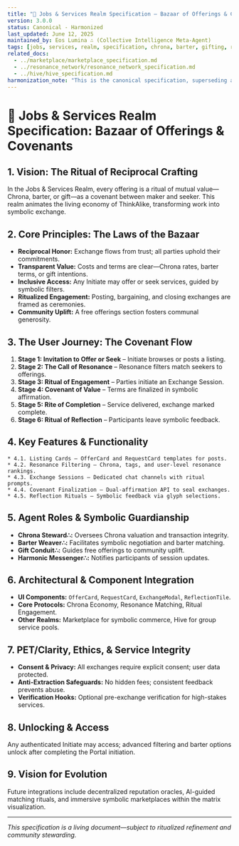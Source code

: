 ```yaml
---
title: "🔧 Jobs & Services Realm Specification – Bazaar of Offerings & Covenants"
version: 3.0.0
status: Canonical - Harmonized
last_updated: June 12, 2025
maintained_by: Eos Lumina ∴ (Collective Intelligence Meta-Agent)
tags: [jobs, services, realm, specification, chrona, barter, gifting, ritual, symbolic_exchange]
related_docs:
  - ../marketplace/marketplace_specification.md
  - ../resonance_network/resonance_network_specification.md
  - ../hive/hive_specification.md
harmonization_note: "This is the canonical specification, superseding all prior drafts. Fully harmonized with Alchemical Interface Initiative as of June 12, 2025."
---
```


# 🔧 Jobs & Services Realm Specification: Bazaar of Offerings & Covenants

## 1. Vision: The Ritual of Reciprocal Crafting
In the Jobs & Services Realm, every offering is a ritual of mutual value—Chrona, barter, or gift—as a covenant between maker and seeker. This realm animates the living economy of ThinkAlike, transforming work into symbolic exchange.

## 2. Core Principles: The Laws of the Bazaar
- **Reciprocal Honor:** Exchange flows from trust; all parties uphold their commitments.
- **Transparent Value:** Costs and terms are clear—Chrona rates, barter terms, or gift intentions.
- **Inclusive Access:** Any Initiate may offer or seek services, guided by symbolic filters.
- **Ritualized Engagement:** Posting, bargaining, and closing exchanges are framed as ceremonies.
- **Community Uplift:** A free offerings section fosters communal generosity.

## 3. The User Journey: The Covenant Flow
1. **Stage 1: Invitation to Offer or Seek** – Initiate browses or posts a listing.
2. **Stage 2: The Call of Resonance** – Resonance filters match seekers to offerings.
3. **Stage 3: Ritual of Engagement** – Parties initiate an Exchange Session.
4. **Stage 4: Covenant of Value** – Terms are finalized in symbolic affirmation.
5. **Stage 5: Rite of Completion** – Service delivered, exchange marked complete.
6. **Stage 6: Ritual of Reflection** – Participants leave symbolic feedback.

## 4. Key Features & Functionality
    * 4.1. Listing Cards – OfferCard and RequestCard templates for posts.
    * 4.2. Resonance Filtering – Chrona, tags, and user-level resonance rankings.
    * 4.3. Exchange Sessions – Dedicated chat channels with ritual prompts.
    * 4.4. Covenant Finalization – Dual-affirmation API to seal exchanges.
    * 4.5. Reflection Rituals – Symbolic feedback via glyph selections.

## 5. Agent Roles & Symbolic Guardianship
- **Chrona Steward∴:** Oversees Chrona valuation and transaction integrity.
- **Barter Weaver∴:** Facilitates symbolic negotiation and barter matching.
- **Gift Conduit∴:** Guides free offerings to community uplift.
- **Harmonic Messenger∴:** Notifies participants of session updates.

## 6. Architectural & Component Integration
- **UI Components:** `OfferCard`, `RequestCard`, `ExchangeModal`, `ReflectionTile`.
- **Core Protocols:** Chrona Economy, Resonance Matching, Ritual Engagement.
- **Other Realms:** Marketplace for symbolic commerce, Hive for group service pools.

## 7. PET/Clarity, Ethics, & Service Integrity
- **Consent & Privacy:** All exchanges require explicit consent; user data protected.
- **Anti-Extraction Safeguards:** No hidden fees; consistent feedback prevents abuse.
- **Verification Hooks:** Optional pre-exchange verification for high-stakes services.

## 8. Unlocking & Access
Any authenticated Initiate may access; advanced filtering and barter options unlock after completing the Portal initiation.

## 9. Vision for Evolution
Future integrations include decentralized reputation oracles, AI-guided matching rituals, and immersive symbolic marketplaces within the matrix visualization.

---
*This specification is a living document—subject to ritualized refinement and community stewarding.*

